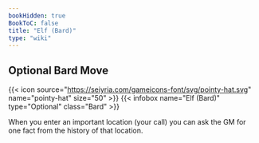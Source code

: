 ```yaml
---
bookHidden: true
BookToC: false
title: "Elf (Bard)"
type: "wiki"
---
```

## Optional Bard Move
{{< icon source="https://seiyria.com/gameicons-font/svg/pointy-hat.svg" name="pointy-hat" size="50" >}}
{{< infobox name="Elf (Bard)" type="Optional" class="Bard" >}}

When you enter an important location (your call) you can ask the GM for one fact from the history of that location.